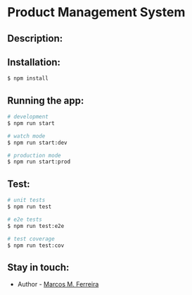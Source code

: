 # Product Management System

## Description:

## Installation:

```bash
$ npm install
```

## Running the app:

```bash
# development
$ npm run start

# watch mode
$ npm run start:dev

# production mode
$ npm run start:prod
```

## Test:

```bash
# unit tests
$ npm run test

# e2e tests
$ npm run test:e2e

# test coverage
$ npm run test:cov
```

## Stay in touch:

- Author - [Marcos M. Ferreira](https://www.linkedin.com/in/marcos-melo-ferreira/)
